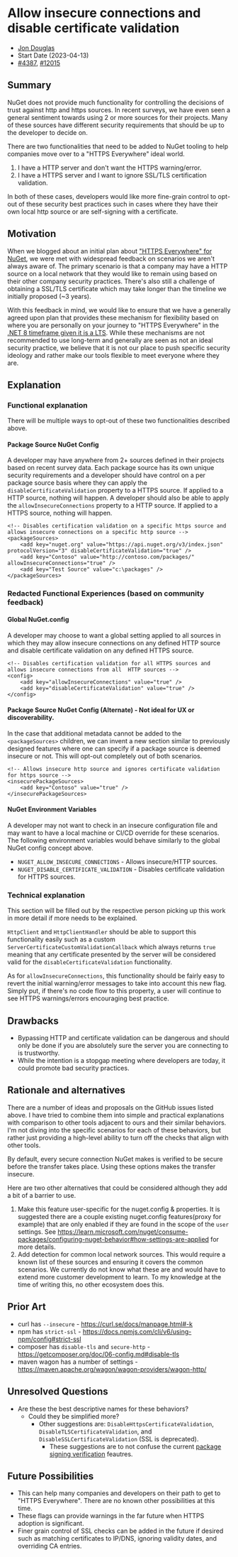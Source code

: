 # Allow insecure connections and disable certificate validation

- [Jon Douglas](https://github.com/jondouglas)
- Start Date (2023-04-13)
- [#4387](https://github.com/NuGet/Home/issues/4387), [#12015](https://github.com/NuGet/Home/issues/12015)

## Summary

<!-- One-paragraph description of the proposal. -->
NuGet does not provide much functionality for controlling the decisions of trust against http and https sources. In recent surveys, we have even seen a general sentiment towards using 2 or more sources for their projects. Many of these sources have different security requirements that should be up to the developer to decide on. 

There are two functionalities that need to be added to NuGet tooling to help companies move over to a "HTTPS Everywhere" ideal world.

1. I have a HTTP server and don't want the HTTPS warning/error.
2. I have a HTTPS server and I want to ignore SSL/TLS certification validation.

In both of these cases, developers would like more fine-grain control to opt-out of these security best practices such in cases where they have their own local http source or are self-signing with a certificate.

## Motivation 

<!-- Why are we doing this? What pain points does this solve? What is the expected outcome? -->
When we blogged about an initial plan about ["HTTPS Everywhere" for NuGet](https://devblogs.microsoft.com/nuget/https-everywhere/), we were met with widespread feedback on scenarios we aren't always aware of. The primary scenario is that a company may have a HTTP source on a local network that they would like to remain using based on their other company security practices. There's also still a challenge of obtaining a SSL/TLS certificate which may take longer than the timeline we initially proposed (~3 years).

With this feedback in mind, we would like to ensure that we have a generally agreed upon plan that provides these mechanism for flexibility based on where you are personally on your journey to "HTTPS Everywhere" in the [.NET 8 timeframe given it is a LTS](https://dotnet.microsoft.com/en-us/platform/support/policy). While these mechanisms are not recommended to use long-term and generally are seen as not an ideal security practice, we believe that it is not our place to push specific security ideology and rather make our tools flexible to meet everyone where they are.

## Explanation

### Functional explanation

<!-- Explain the proposal as if it were already implemented and you're teaching it to another person. -->
<!-- Introduce new concepts, functional designs with real life examples, and low-fidelity mockups or  pseudocode to show how this proposal would look. -->

There will be multiple ways to opt-out of these two functionalities described above.

#### Package Source NuGet Config

A developer may have anywhere from 2+ sources defined in their projects based on recent survey data. Each package source has its own unique security requirements and a developer should have control on a per package source basis where they can apply the `disableCertificateValidation` property to a HTTPS source. If applied to a HTTP source, nothing will happen. A developer should also be able to apply the `allowInsecureConnections` property to a HTTP source. If applied to a HTTPS source, nothing will happen.

```
<!-- Disables certification validation on a specific https source and allows insecure connections on a specific http source -->
<packageSources>
    <add key="nuget.org" value="https://api.nuget.org/v3/index.json" protocolVersion="3" disableCertificateValidation="true" />
    <add key="Contoso" value="http://contoso.com/packages/" allowInsecureConnections="true" />
    <add key="Test Source" value="c:\packages" />
</packageSources>
```

### Redacted Functional Experiences (based on community feedback)

#### Global NuGet.config

A developer may choose to want a global setting applied to all sources in which they may allow insecure connections on any defined HTTP source and disable certificate validation on any defined HTTPS source.

```
<!-- Disables certification validation for all HTTPS sources and allows insecure connections from all  HTTP sources -->
<config>
    <add key="allowInsecureConnections" value="true" />
    <add key="disableCertificateValidation" value="true" />
</config>
```

#### Package Source NuGet Config (Alternate) - Not ideal for UX or discoverability.

In the case that additional metadata cannot be added to the `<packageSources>` children, we can invent a new section similar to previously designed features where one can specify if a package source is deemed insecure or not. This will opt-out completely out of both scenarios.

```
<!-- Allows insecure http source and ignores certificate validation for https source -->
<insecurePackageSources>
    <add key="Contoso" value="true" />
</insecurePackageSources>
```

#### NuGet Environment Variables

A developer may not want to check in an insecure configuration file and may want to have a local machine or CI/CD override for these scenarios. The following environment variables would behave similarly to the global NuGet config concept above.

- `NUGET_ALLOW_INSECURE_CONNECTIONS` - Allows insecure/HTTP sources.
- `NUGET_DISABLE_CERTIFICATE_VALIDATION` - Disables certificate validation for HTTPS sources.

### Technical explanation

<!-- Explain the proposal in sufficient detail with implementation details, interaction models, and clarification of corner cases. -->
This section will be filled out by the respective person picking up this work in more detail if more needs to be explained. 

`HttpClient` and `HttpClientHandler` should be able to support this functionality easily such as a custom `ServerCertificateCustomValidationCallback` which always returns `true` meaning that any certificate presented by the server will be considered valid for the `disableCertificateValidation` functionality.

As for `allowInsecureConnections`, this functionality should be fairly easy to revert the initial warning/error messages to take into account this new flag. Simply put, if there's no code flow to this property, a user will continue to see HTTPS warnings/errors encouraging best practice. 

## Drawbacks

<!-- Why should we not do this? -->
- Bypassing HTTP and certificate validation can be dangerous and should only be done if you are absolutely sure the server you are connecting to is trustworthy.
- While the intention is a stopgap meeting where developers are today, it could promote bad security practices.

## Rationale and alternatives

<!-- Why is this the best design compared to other designs? -->
<!-- What other designs have been considered and why weren't they chosen? -->
<!-- What is the impact of not doing this? -->
There are a number of ideas and proposals on the GitHub issues listed above. I have tried to combine them into simple and practical explanations with comparison to other tools adjacent to ours and their similar behaviors. I'm not diving into the specific scenarios for each of these behaviors, but rather just providing a high-level ability to turn off the checks that align with other tools.

By default, every secure connection NuGet makes is verified to be secure before the transfer takes place. Using these options makes the transfer insecure.

Here are two other alternatives that could be considered although they add a bit of a barrier to use.

1. Make this feature user-specific for the nuget.config & properties. It is suggested there are a couple existing nuget.config features(proxy for example) that are only enabled if they are found in the scope of the `user` settings. See https://learn.microsoft.com/nuget/consume-packages/configuring-nuget-behavior#how-settings-are-applied for more details.
2. Add detection for common local network sources. This would require a known list of these sources and ensuring it covers the common scenarios. We currently do not know what these are and would have to extend more customer development to learn. To my knowledge at the time of writing this, no other ecosystem does this.

## Prior Art

<!-- What prior art, both good and bad are related to this proposal? -->
<!-- Do other features exist in other ecosystems and what experience have their community had? -->
<!-- What lessons from other communities can we learn from? -->
<!-- Are there any resources that are relevant to this proposal? -->
- curl has `--insecure` - https://curl.se/docs/manpage.html#-k
- npm has `strict-ssl` - https://docs.npmjs.com/cli/v6/using-npm/config#strict-ssl
- composer has `disable-tls` and `secure-http` - https://getcomposer.org/doc/06-config.md#disable-tls
- maven wagon has a number of settings - https://maven.apache.org/wagon/wagon-providers/wagon-http/

## Unresolved Questions

<!-- What parts of the proposal do you expect to resolve before this gets accepted? -->
<!-- What parts of the proposal need to be resolved before the proposal is stabilized? -->
<!-- What related issues would you consider out of scope for this proposal but can be addressed in the future? -->
- Are these the best descriptive names for these behaviors?
    - Could they be simplified more?
        - Other suggestions are: `DisableHttpsCertificateValidation`, `DisableTLSCertificateValidation`, and `DisableSSLCertificateValidation` (SSL is deprecated).
            - These suggestions are to not confuse the current [package signing verification](https://learn.microsoft.com/dotnet/core/tools/nuget-signed-package-verification) feautres.

## Future Possibilities

<!-- What future possibilities can you think of that this proposal would help with? -->
- This can help many companies and developers on their path to get to "HTTPS Everywhere". There are no known other possibilities at this time.
- These flags can provide warnings in the far future when HTTPS adoption is significant.
- Finer grain control of SSL checks can be added in the future if desired such as matching certificates to IP/DNS, ignoring validity dates, and overriding CA entries.

